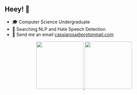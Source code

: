 ## Heey! 👋

- 🎓 Computer Science Undergraduate
- 📖 Searching NLP and Hate Speech Detection
- 📧 Send me an email cassiarosa@protonmail.com

<div align="center">
  <a href="https://github.com/cassiasilvaR">
  <img height="150em" src="https://github-readme-stats.vercel.app/api?username=cassiasilvaR&show_icons=true&theme=dracula&include_all_commits=true&count_private=true"/>
  <img height="150em" src="https://github-readme-stats.vercel.app/api/top-langs/?username=cassiasilvaR&layout=compact&langs_count=7&theme=dracula"/>
</div>
